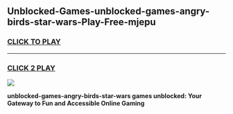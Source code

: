 
## Unblocked-Games-unblocked-games-angry-birds-star-wars-Play-Free-mjepu
<h3>
<a href="https://premium76.site?title=unblocked-games-angry-birds-star-wars&ref=21A">CLICK TO PLAY</a></h3>
<hr>

<h3>
<a href="https://premium76.site?title=unblocked-games-angry-birds-star-wars&ref=21A">CLICK 2 PLAY</a>
  
</h3>

<a href="https://premium76.site?title=unblocked-games-angry-birds-star-wars&ref=21A"><img src="https://clearcache.store/games.png"></a>


**unblocked-games-angry-birds-star-wars games unblocked: Your Gateway to Fun and Accessible Online Gaming**
